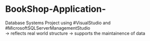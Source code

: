 # BookShop-Application-
Database Systems Project using #VisualStudio and #MicrosoftSQLServerManagementStudio  
 -> reflects real world structure 
 -> supports the maintainence of data 
